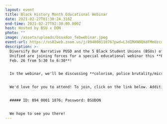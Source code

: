 ```yaml
---
layout: event
title: Black History Month Educational Webinar
date: 2021-02-27T01:30:24.318Z
end-time: 2021-02-27T02:30:00.000Z
host: Hosted by BSU x DON
photo: ""
image: /assets/uploads/bsuxdon_febwebinar.jpeg
event-url: https://us02web.zoom.us/j/89400011876?pwd=L3dIMXN0QXdFMmUzcm15K1FhTGlMdz09
description: >-
  Diversify Our Narrative PUSD and the 5 Black Student Unions (BSUs) of Poway
  Unified are joining forces for a special educational webinar this **Friday,
  Feb. 26 from 5:30 to 6:30**!


  In the webinar, we'll be discussing **colorism, police brutality/microagressions, "ghetto" associations/stereotypes, performative activism, and African-American Vernacular English (AAVE)**.


  We'd love for you to attend! To join, click on the link below. Additionally, below are details to join the Zoom call:


  ##### ID: 894 0001 1876; Password: BSUDON


  We hope to see you there!
---
```

